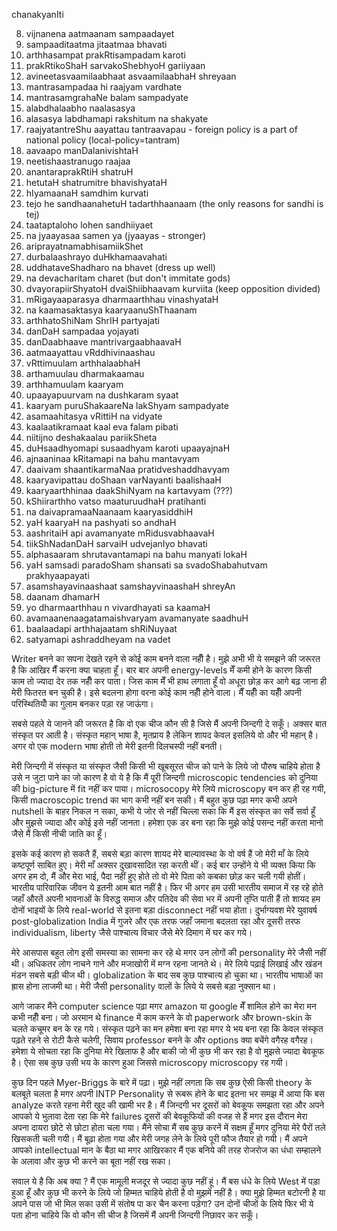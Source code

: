 chanakyanIti

8. vijnanena aatmaanam sampaadayet
9. sampaaditaatma jitaatmaa bhavati
10. arthhasampat prakRtisampadam karoti
11. prakRtikoShaH sarvakoShebhyoH gariiyaan
14. avineetasvaamilaabhaat asvaamilaabhaH shreyaan
27. mantrasampadaa hi raajyam vardhate
36. mantrasamgrahaNe balam sampadyate
38. alabdhalaabho naalasasya
39. alasasya labdhamapi rakshitum na shakyate
44. raajyatantreShu aayattau tantraavapau - foreign policy is a part of national policy (local-policy=tantram)
46. aavaapo manDalanivishtaH
48. neetishaastranugo raajaa
49. anantaraprakRtiH shatruH
51. hetutaH shatrumitre bhavishyataH
52. hIyamaanaH samdhim kurvati
53. tejo he sandhaanahetuH tadarthhaanaam (the only reasons for sandhi is tej)
54. taataptaloho lohen sandhiiyaet
55. na jyaayasaa samen ya (jyaayas - stronger)
59. ariprayatnamabhisamiikShet
63. durbalaashrayo duHkhamaavahati
66. uddhataveShadharo na bhavet (dress up well)
67. na devacharitam charet (but don't immitate gods)
68. dvayorapiirShyatoH dvaiShiibhaavam kurviita (keep opposition divided)
72. mRigayaaparasya dharmaarthhau vinashyataH
74. na kaamasaktasya kaaryaanuShThaanam
77. arthhatoShiNam ShrIH partyajati
80. danDaH sampadaa yojayati
81. danDaabhaave mantrivargaabhaavaH
85. aatmaayattau vRddhivinaashau
90. vRttimuulam arthhalaabhaH
91. arthamuulau dharmakaamau
92. arthhamuulam kaaryam
94. upaayapuurvam na dushkaram syaat
97. kaaryam puruShakaareNa lakShyam sampadyate
100. asamaahitasya vRittiH na vidyate
108. kaalaatikramaat kaal eva falam pibati
112. niitijno deshakaalau pariikSheta
118. duHsaadhyomapi susaadhyam karoti upaayajnaH
119. ajnaaninaa kRitamapi na bahu mantavyam
123. daaivam shaantikarmaNaa pratidveshaddhavyam
125. kaaryavipattau doShaan varNayanti baalishaaH
126. kaaryaarthhinaa daakShiNyam na kartavyam (???)
127. kShiirarthho vatso maaturuudhaH pratihanti
129. na daivapramaaNaanaam kaaryasiddhiH
131. yaH kaaryaH na pashyati so andhaH
142. aashritaiH api avamanyate mRidusvabhaavaH
143. tiikShNadanDaH sarvaiH udvejanIyo bhavati
145. alphasaaram shrutavantamapi na bahu manyati lokaH
147. yaH samsadi paradoSham shansati sa svadoShabahutvam prakhyaapayati
153. asamshayavinaashaat samshayvinaashaH shreyAn
155. daanam dhamarH
157. yo dharmaarthhau n vivardhayati sa kaamaH
160. avamaanenaagatamaishvaryam avamanyate saadhuH
167. baalaadapi arthhajaatam shRiNuyaat
168. satyamapi ashraddheyam na vadet




Writer बनने का सपना देखते रहने से कोई काम बनने वाला नहीँ है। मुझे अभी भी ये समझने की जरूरत है कि आखिर मैँ करना क्या चाहता हूँ। बार बार अपनी energy-levels मेँ कमी होने के कारण किसी काम तो ज्यादा देर तक नहीँ कर पाता। जिस काम मेँ भी हाथ लगाता हूँ वो अधूरा छोड़ कर आगे बढ़ जाना ही मेरी फितरत बन चुकी है। इसे बदलना होगा वरना कोई काम नहीँ होने वाला। मैँ यहीँ का यहीँ अपनी परिस्थितियोँ का गुलाम बनकर पड़ा रह जाऊंगा।

सबसे पहले ये जानने की जरूरत है कि वो एक चीज कौन सी है जिसे मैं अपनी जिन्दगी दे सकूँ। अक्सर बात संस्कृत पर आती है। संस्कृत महान् भाषा है, मृतप्राय है लेकिन शायद केवल इसलिये वो और भी महान् है। अगर वो एक modern भाषा होती तो मेरी इतनी दिलचस्पी नहीं बनती। 

मेरी जिन्दगी में संस्कृत या संस्कृत जैसी किसी भी खूबसूरत चीज को पाने के लिये जो पौरुष चाहिये होता है उसे न जुटा पाने का जो कारण है वो ये है कि मैं पूरी जिन्दगी microscopic tendencies को दुनिया की big-picture में fit नहीं कर पाया। microsocopy मेरे लिये microscopy बन कर ही रह गयी, किसी macroscopic trend का भाग कभी नहीं बन सकी। मैं बहुत कुछ पढ़ा मगर कभी अपने nutshell के बाहर निकल न सका, कभी ये जोर से नहीं चिल्ला सका कि मैं इस संस्कृत का सर्वे सर्वा हूँ और मुझसे ज्यादा और कोई इसे नहीं जानता। हमेशा एक डर बना रहा कि मुझे कोई पसन्द नहीं करता मानो जैसे मैं किसी नीची जाति का हूँ। 

इसके कई कारण हो सकतै हैं, सबसे बड़ा कारण शायद मेरे बाल्यावस्था के वो वर्ष हैं जो मेरी माँ के लिये कष्टपूर्ण साबित हुए। मेरी माँ अक्सर दुखावसादित रहा करती थीं। कई बार उन्होंने ये भी व्यक्त किया कि अगर हम दो, मैं औ‌र मेरा भाई, पैदा नहीं हुए होते तो वो मेरे पिता को कबका छोड़ कर चली गयी होतीं। भारतीय पारिवारिक जीवन ये इतनी आम बात नहीं है। फिर भी अगर हम उसी भारतीय समाज में रह रहे होते जहाँ औरतें अपनी भावनाओं के विरुद्ध समाज ‌और पतिदेव की सेवा भर में अपनी तृप्ति पाती हैं तो शायद हम दोनों भाइयों के लिये real-world से इतना बड़ा disconnect नहीं भया होता। दुर्भाग्यवश मेरे युवावर्ष post-globalization India में गुजरे और एक तरफ जहाँ जमाना बदलता रहा औ‌र दूसरी तरफ individualism, liberty जैसे पाश्चात्य विचार ‍जैसे मेरे दिमाग में घर कर गये। 

मेरे आसपास बहुत लोग इसी समस्या का सामना कर रहे थे मगर उन लोगों की personality मेरे जैसी नहीं थी। अधिकतर लोग नाचने गाने और मजाखोरी में मग्न रहना जानते थे। मेरे लिये पढ़ाई लिखाई और खंडन मंडन सबसे बड़ी चीज थी। globalization के बाद सब कुछ पाश्चात्य हो चुका था। भारतीय भाषाओं का ह्रास होना लाजमी था। मेरी जैसी personality वालों के लिये ये सबसे बड़ा नुक्सान था। 

आगे जाकर मैंने computer science पढ़ा मगर amazon या google मेँ शामिल होने का मेरा मन कभी नहीँ बना। जो अरमान थे finance में काम करने के वो paperwork और brown-skin के चलते कचूमर बन के रह गये। संस्कृत पढ़ने का मन हमेशा बना रहा मगर ये भय बना रहा कि केवल संस्कृत पढ़ते रहने से रोटी कैसे चलेगी, सिवाय professor बनने के और options क्या बचेंगे वगैरह वगैरह। हमेशा ये सोचता रहा कि दुनिया मेरे खिलाफ है और बाकी जो भी कुछ भी कर रहा है वो मुझसे ज्यादा बेवकूफ है। ऐसा सब कुछ उसी भय के कारण हुआ जिससे microscopy microscopy रह गयी।

कुछ दिन पहले Myer-Briggs के बारे में पढ़ा। मुझे नहीं लगता कि सब कुछ ऐसी किसी theory के बलबूते चलता है मगर अपनी INTP Personality से रूबरू होने के बाद इतना भर समझ में आया कि बस analyze करते रहना मेरी खुद की खामी भर है। मैं जिन्दगी भर दूसरों को बेवकूफ समझता रहा और अपने आपको ये भुलावा देता रहा कि मेरे failures दूसरों की बेवकूफियों की वजह से हैं मगर इस दौरान मेरा अपना दायरा छोटे से छोटा होता चला गया। मैंने सोचा मैं सब कुछ करनें में सक्षम हूँ मगर दुनिया मेरे पैरों तले खिसकती चली गयी। मैं बूढ़ा होता गया और मेरी जगह लेने के लिये पूरी फौज तैयार हो गयी। मैं अपने आपको intellectual मान के बैठा था मगर आखिरकार मैं एक बनिये की तरह रोजरोज का धंधा सम्हालने के अलावा और कुछ भी करने का बूता नहीं रख सका। 

सवाल ये है कि अब क्या ? मैं एक मामूली मजदूर से ज्यादा कुछ नहीं हूं। मैं बस धंधे के लिये West में पड़ा हुआ हूँ और कुछ भी करने के लिये जो हिम्मत चाहिये होती है वो मुझमें नहीं है। क्या मुझे हिम्मत बटोरनी है या अपने पास जो भी मिल सका उसी में संतोष पा कर चैन करना पड़ेगा? उन दोनों चीजों के लिये फिर भी ये पता होना चाहिये कि वो कौन सी चीज है जिसमें मैं अपनी जिन्दगी निछावर कर सकूँ। 

